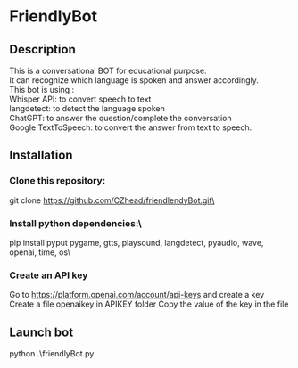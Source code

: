# FriendlyBot 
## Description
This is a conversational BOT for educational purpose.\
It can recognize which language is spoken and answer accordingly.\
This bot is using :\
Whisper API: to convert speech to text\
langdetect: to detect the language spoken\
ChatGPT: to answer the question/complete the conversation\
Google TextToSpeech: to convert the answer from text to speech.

## Installation
### Clone this repository: 
git clone https://github.com/CZhead/friendlendyBot.git\
### Install python dependencies:\
pip install pyput pygame, gtts, playsound, langdetect, pyaudio, wave, openai, time, os\
### Create an API key 
Go to https://platform.openai.com/account/api-keys and create a key\
Create a file openaikey in APIKEY folder
Copy the value of the key in the file

## Launch bot
python .\friendlyBot.py
